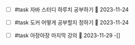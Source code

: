 - [ ] #task 자바 스터디 하루치 공부하기 📅 2023-11-24
- [ ] #task 도커 어떻게 공부할지 정하기 📅 2023-11-24 
- [ ] #task 아장아장 마지막 강의 📅 2023-11-29
-[] 


